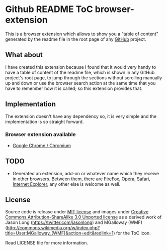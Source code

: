 Github README ToC browser-extension
========================

This is a browser extension which allows to show you a "table of content" generated by the readme file in the root page of any [GitHub](https://github.com) project.

## What about

I have created this extension because I found that it would very handy to have a table of content of the readme file, which is shown in any GitHub project's root page, to jump through the sections without scrolling manually up and down or use the browser search action at the same time that you have to remember how it is called; so this extension provides that.

## Implementation

The extension doesn't have any dependency so, it is very simple and the implementation is so straight forward.

### Browser extension available
* [Google Chrome / Chromium](https://chrome.google.com/webstore/detail/github-readme-toc/lbmealnkdpmndleijdkljlofnmgmpcdf)

## TODO
* Generated an extension, add-on or whatever name which they receive in other browsers. Between them, there are [FireFox](http://firefox.com), [Opera](http://www.opera.com/), [Safari](https://www.apple.com/uk/safari/), [Internet Explorer](http://windows.microsoft.com/en-gb/internet-explorer/download-ie), any other else is welcome as well.

## License
Source code is release under [MIT license](http://mit-license.org/) and images under [Creative Commons Attribution-ShareAlike 3.0 Unported  license](http://creativecommons.org/licenses/by-sa/3.0/deed.en) as
a derived work of Jason Long (https://twitter.com/jasonlong) and MGalloway (WMF)
(http://commons.wikimedia.org/w/index.php?title=User:MGalloway_(WMF)&action=edit&redlink=1)
for the ToC icon.

Read LICENSE file for more information.
